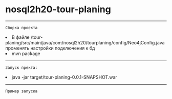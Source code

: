 # nosql2h20-tour-planing
<hr>

`Сборка проекта`<br>

  <li>В файле /tour-planing/src/main/java/com/nosql2h20/tourplaning/config/Neo4jConfig.java променять настройки подключения к бд<br>
  <li> mvn package
  
<hr>

`Запуск пректа:`<br>
<li>java -jar target/tour-planing-0.0.1-SNAPSHOT.war<br>
  
<hr>
  
`Пример запуска`<br>

